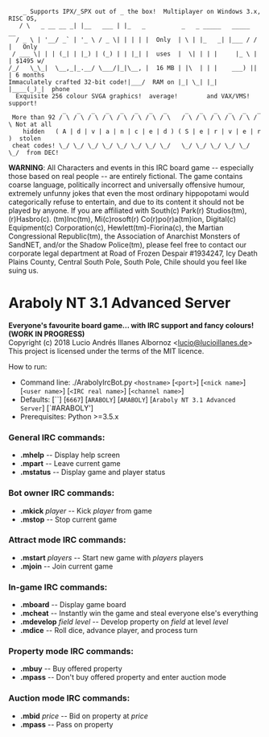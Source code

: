 ```
    _ Supports IPX/_SPX out of _ the box!  Multiplayer on Windows 3.x, RISC OS,
   / \   _ __ __ _| |__   ___ | |_   _          _   _ _____   _____  __
  / _ \ | '__/ _` | '_ \ / _ \| | | | |  Only  | \ | |_   _| |___ / / |   Only
 / ___ \| | | (_| | |_) | (_) | | |_| |  uses  |  \| | | |     |_ \ | | $1495 w/
/_/   \_\_|  \__,_|_.__/ \___/|_|\__, |  16 MB | |\  | | |    ___) || | 6 months
Immaculately crafted 32-bit code!|___/  RAM on |_| \_| |_|   |____(_)_|  phone
  Exquisite 256 colour SVGA graphics!  average!        and VAX/VMS!     support!
               _   _   _   _   _   _   _   _     _   _   _   _   _   _
 More than 92 / \ / \ / \ / \ / \ / \ / \ / \   / \ / \ / \ / \ / \ / \ Not at all
    hidden   ( A | d | v | a | n | c | e | d ) ( S | e | r | v | e | r )  stolen
 cheat codes! \_/ \_/ \_/ \_/ \_/ \_/ \_/ \_/   \_/ \_/ \_/ \_/ \_/ \_/  from DEC!

```

**WARNING**: All Characters and events in this IRC board game -- especially those based on real people --
are entirely fictional. The game contains coarse language, politically incorrect and universally offensive
humour, extremely unfunny jokes that even the most ordinary hippopotami would categorically refuse to
entertain, and due to its content it should not be played by anyone. If you are affiliated with South(c)
Park(r) Studios(tm), (r)Hasbro(c). (tm)Inc(tm), Mi(c)rosoft(r) Co(r)po(r)a(tm)ion, Digital(c) Equipment(c)
Corporation(c), Hewlett(tm)-Fiorina(c), the Martian Congressional Republic(tm), the Association of Anarchist
Monsters of SandNET, and/or the Shadow Police(tm), please feel free to contact our corporate legal department
at Road of Frozen Despair #1934247, Icy Death Plains County, Central South Pole, South Pole, Chile should you
feel like suing us.

# Araboly NT 3.1 Advanced Server
**Everyone's favourite board game... with IRC support and fancy colours! (WORK IN PROGRESS)**  
Copyright (c) 2018 Lucio Andrés Illanes Albornoz <<lucio@lucioillanes.de>>  
This project is licensed under the terms of the MIT licence.

How to run:
* Command line: ./ArabolyIrcBot.py `<hostname>` [`<port>`] [`<nick name>`] [`<user name>`] [`<IRC real name>`] [`<channel name>`]
* Defaults: [``] [`6667`] [`ARABOLY`] [`ARABOLY`] [`Araboly NT 3.1 Advanced Server`] [`#ARABOLY']
* Prerequisites: Python >=3.5.x

### General IRC commands:
* **.mhelp** -- Display help screen
* **.mpart** -- Leave current game
* **.mstatus** -- Display game and player status

### Bot owner IRC commands:
* **.mkick** *player* -- Kick *player* from game
* **.mstop** -- Stop current game

### Attract mode IRC commands:
* **.mstart** *players* -- Start new game with *players* players
* **.mjoin** -- Join current game

### In-game IRC commands:
* **.mboard** -- Display game board
* **.mcheat** -- Instantly win the game and steal everyone else's everything
* **.mdevelop** *field* *level* -- Develop property on *field* at level *level*
* **.mdice** -- Roll dice, advance player, and process turn

### Property mode IRC commands:
* **.mbuy** -- Buy offered property
* **.mpass** -- Don't buy offered property and enter auction mode

### Auction mode IRC commands:
* **.mbid** *price* -- Bid on property at *price*
* **.mpass** -- Pass on property
